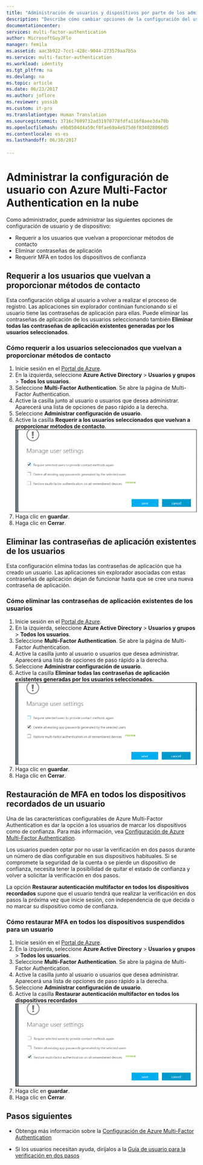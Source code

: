 ```yaml
---
title: "Administración de usuarios y dispositivos por parte de los administradores (Azure MFA) | Microsoft Docs"
description: "Describe cómo cambiar opciones de la configuración del usuario, como por ejemplo forzar a los usuarios realizar nuevamente el proceso proofup."
documentationcenter: 
services: multi-factor-authentication
author: MicrosoftGuyJFlo
manager: femila
ms.assetid: aac3b922-7cc1-428c-9044-273579aa7b5a
ms.service: multi-factor-authentication
ms.workload: identity
ms.tgt_pltfrm: na
ms.devlang: na
ms.topic: article
ms.date: 06/23/2017
ms.author: joflore
ms.reviewer: yossib
ms.custom: it-pro
ms.translationtype: Human Translation
ms.sourcegitcommit: 3716c7699732ad31970778fdfa116f8aee3da70b
ms.openlocfilehash: e9b8504d4a59cf0fae69a4e975d6f834028066d5
ms.contentlocale: es-es
ms.lasthandoff: 06/30/2017

---
```

# <a name="manage-user-settings-with-azure-multi-factor-authentication-in-the-cloud"></a>Administrar la configuración de usuario con Azure Multi-Factor Authentication en la nube
Como administrador, puede administrar las siguientes opciones de configuración de usuario y de dispositivo:

* Requerir a los usuarios que vuelvan a proporcionar métodos de contacto
* Eliminar contraseñas de aplicación
* Requerir MFA en todos los dispositivos de confianza 

## <a name="require-users-to-provide-contact-methods-again"></a>Requerir a los usuarios que vuelvan a proporcionar métodos de contacto
Esta configuración obliga al usuario a volver a realizar el proceso de registro. Las aplicaciones sin explorador continúan funcionando si el usuario tiene las contraseñas de aplicación para ellas.  Puede eliminar las contraseñas de aplicación de los usuarios seleccionando también **Eliminar todas las contraseñas de aplicación existentes generadas por los usuarios seleccionados**.

### <a name="how-to-require-users-to-provide-contact-methods-again"></a>Cómo requerir a los usuarios seleccionados que vuelvan a proporcionar métodos de contacto
1. Inicie sesión en el [Portal de Azure](https://portal.azure.com).
2. En la izquierda, seleccione **Azure Active Directory** > **Usuarios y grupos** > **Todos los usuarios**.
3. Seleccione **Multi-Factor Authentication**. Se abre la página de Multi-Factor Authentication. 
4. Active la casilla junto al usuario o usuarios que desea administrar. Aparecerá una lista de opciones de paso rápido a la derecha. 
5. Seleccione **Administrar configuración de usuario**.
6. Active la casilla **Requerir a los usuarios seleccionados que vuelvan a proporcionar métodos de contacto**.
   ![Proporcionar métodos de contacto](./media/multi-factor-authentication-manage-users-and-devices/reproofup.png)
7. Haga clic en **guardar**.
8. Haga clic en **Cerrar**.

## <a name="delete-users-existing-app-passwords"></a>Eliminar las contraseñas de aplicación existentes de los usuarios
Esta configuración elimina todas las contraseñas de aplicación que ha creado un usuario. Las aplicaciones sin explorador asociadas con estas contraseñas de aplicación dejan de funcionar hasta que se cree una nueva contraseña de aplicación.

### <a name="how-to-delete-users-existing-app-passwords"></a>Cómo eliminar las contraseñas de aplicación existentes de los usuarios
1. Inicie sesión en el [Portal de Azure](https://portal.azure.com).
2. En la izquierda, seleccione **Azure Active Directory** > **Usuarios y grupos** > **Todos los usuarios**.
3. Seleccione **Multi-Factor Authentication**. Se abre la página de Multi-Factor Authentication. 
6. Active la casilla junto al usuario o usuarios que desea administrar. Aparecerá una lista de opciones de paso rápido a la derecha. 
7. Seleccione **Administrar configuración de usuario**.
8. Active la casilla **Eliminar todas las contraseñas de aplicación existentes generadas por los usuarios seleccionados**.
   ![Eliminar contraseñas de aplicación](./media/multi-factor-authentication-manage-users-and-devices/deleteapppasswords.png)
9. Haga clic en **guardar**.
10. Haga clic en **Cerrar**.

## <a name="restore-mfa-on-all-remembered-devices-for-a-user"></a>Restauración de MFA en todos los dispositivos recordados de un usuario
Una de las características configurables de Azure Multi-Factor Authentication es dar la opción a los usuarios de marcar los dispositivos como de confianza. Para más información, vea [Configuración de Azure Multi-Factor Authentication](multi-factor-authentication-whats-next.md#remember-multi-factor-authentication-for-devices-that-users-trust).

Los usuarios pueden optar por no usar la verificación en dos pasos durante un número de días configurable en sus dispositivos habituales. Si se compromete la seguridad de la cuenta o se pierde un dispositivo de confianza, necesita tener la posibilidad de quitar el estado de confianza y volver a solicitar la verificación en dos pasos.

La opción **Restaurar autenticación multifactor en todos los dispositivos recordados** supone que el usuario tendrá que realizar la verificación en dos pasos la próxima vez que inicie sesión, con independencia de que decida o no marcar su dispositivo como de confianza. 

### <a name="how-to-restore-mfa-on-all-suspended-devices-for-a-user"></a>Cómo restaurar MFA en todos los dispositivos suspendidos para un usuario
1. Inicie sesión en el [Portal de Azure](https://portal.azure.com).
2. En la izquierda, seleccione **Azure Active Directory** > **Usuarios y grupos** > **Todos los usuarios**.
3. Seleccione **Multi-Factor Authentication**. Se abre la página de Multi-Factor Authentication. 
6. Active la casilla junto al usuario o usuarios que desea administrar. Aparecerá una lista de opciones de paso rápido a la derecha. 
7. Seleccione **Administrar configuración de usuario**.
8. Active la casilla **Restaurar autenticación multifactor en todos los dispositivos recordados**
   ![Eliminar contraseñas de aplicación](./media/multi-factor-authentication-manage-users-and-devices/rememberdevices.png)
9. Haga clic en **guardar**.
10. Haga clic en **Cerrar**.

## <a name="next-steps"></a>Pasos siguientes

- Obtenga más información sobre la [Configuración de Azure Multi-Factor Authentication](multi-factor-authentication-whats-next.md)

- Si los usuarios necesitan ayuda, diríjalos a la [Guía de usuario para la verificación en dos pasos](./end-user/multi-factor-authentication-end-user.md)

